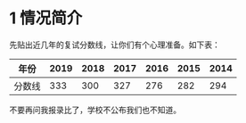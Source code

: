 # 1 情况简介
先贴出近几年的复试分数线，让你们有个心理准备。如下表：   
 
| 年份 | 2019 | 2018 | 2017 | 2016 | 2015 | 2014 |
| --- | --- | --- | --- | --- | --- | --- |
| 分数线 | 333 | 300 | 327 | 276 | 282 | 294 |
不要再问我报录比了，学校不公布我们也不知道。